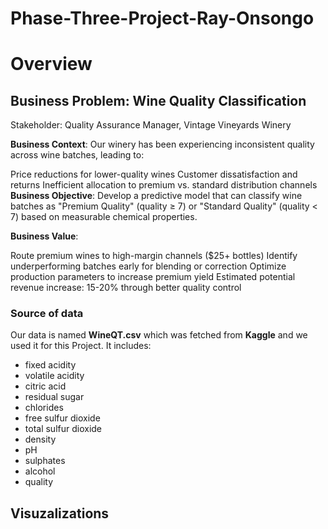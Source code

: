 # Phase-Three-Project-Ray-Onsongo

# Overview
## Business Problem: Wine Quality Classification
Stakeholder: Quality Assurance Manager, Vintage Vineyards Winery

**Business Context**: Our winery has been experiencing inconsistent quality across wine batches, leading to:

Price reductions for lower-quality wines
Customer dissatisfaction and returns
Inefficient allocation to premium vs. standard distribution channels
**Business Objective**: Develop a predictive model that can classify wine batches as "Premium Quality" (quality ≥ 7) or "Standard Quality" (quality < 7) based on measurable chemical properties.

**Business Value**:

Route premium wines to high-margin channels ($25+ bottles)
Identify underperforming batches early for blending or correction
Optimize production parameters to increase premium yield
Estimated potential revenue increase: 15-20% through better quality control 

### Source of data
Our data is named **WineQT.csv** which was fetched from **Kaggle** and we used it for this Project. It includes:
- fixed acidity
- volatile acidity
- citric acid
- residual sugar
- chlorides
- free sulfur dioxide
- total sulfur dioxide
- density
- pH
- sulphates
- alcohol
- quality

## Visuzalizations
